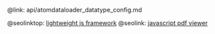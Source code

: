 @link: api/atomdataloader_datatype_config.md

@seolinktop: [lightweight js framework](https://webix.com)
@seolink: [javascript pdf viewer](https://webix.com/widget/html5_pdf_viewer/)